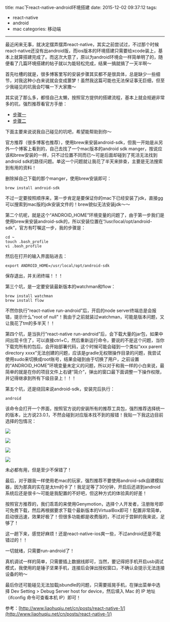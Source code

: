 title: mac下react-native-android环境搭建
date: 2015-12-02 09:37:12
tags: 
- react-native
- android
- mac
categories: 移动端
---

最近闲来无事，就决定摆弄摆弄react-native，其实之前尝试过，不过那个时候react-native还没有出android版，而ios版本的环境搭建只需要给xcode装上，基本上就算搭建完成了。而这次大意了，原以为android环境会一样简单明了的，随便看了几篇环境搭建的帖子就以为能轻松完成，结果一搞就搞了一天半啊～
<!--more-->

首先吐槽的就是，很多博客里写的安装步骤其实都不是很具体，总是缺少一些细节，对我这种小白来说就会变成噩梦！虽然我这篇可能也无法保证事无巨细，但至少我碰见的坑我会叮嘱一下大家撒～

其实说了那么多，都怪自己太懒，按照官方提供的搭建流程，基本上就会规避非常多的坑，强烈推荐看官方手册：

- [步骤一](https://facebook.github.io/react-native/docs/getting-started.html#content)
- [步骤二](https://facebook.github.io/react-native/docs/android-setup.html)

下面主要来说说我自己碰见的坑吧，希望能帮助到你～

官方推荐（很多博客也推荐），使用brew来安装android-sdk，但我一开始是从另外一个博客上看到的，自己去找了一个mac版本的android sdk manger，按说应该和brew安装的一样，只不过位置不同而已～可是后面却碰到了死活无法找到android sdk的路径问题。单这一个问题就让我花了半天来排查，主要是无法搜索到有用的资料！

删除掉自己下载的那个manger，使用brew安装即可：

	brew install android-sdk
	
不过一定要按照顺序来，第一步肯定是要保证你的mac下已经安装了jdk，直接gg可以搜索到mac版的jdk安装文件的！brew貌似无法安装jdk～～

第二个坑呢，就是这个“ANDROID_HOME”环境变量的问题了，由于第一步我们是使用brew来安装android-sdk的，所以安装位置在“/usr/local/opt/android-sdk”，官方有叮嘱这一步，我的步骤是：

	cd ~
	touch .bash_profile
	vi .bash_profile

然后在打开的输入界面贴进去：

	export ANDROID_HOME=/usr/local/opt/android-sdk
	
保存退出，并关闭终端！！！

第三个坑，是一定要安装最新版本的watchman和flow：

	brew install watchman
	brew install flow
	
不然你执行“react-native run-android”后，开启的node server终端总是会报错，提示什么"root of null"！我由于之前就装过watchman，可能是版本问题，又让我花了tm的多半天！！

第四个坑，是当执行“react-native run-android”后，会下载大量的jar包，如果中间出现卡住了，可以直接ctrl+C，然后重新运行命令，要说的不是这个问题，当你下载完所有的包后，会开始部署代码，这个时候可能会碰到一个类似“xxx parent directory xxxx”无法创建的问题，应该是gradle无权限操作目录的问题，我尝试使用sudo来切换成root账号，结果会碰到由于切换了用户，之前设置的“ANDROID_HOME”环境变量未定义的问题，所以对于和我一样的小白来说，最简单的就是在你的项目文件上右键“简介”，弹出的窗口最下面调整一下操作权限，并记得继承到所有下级目录上！！！


第五个坑，还是绕回来说android-sdk，安装完后执行：

	android
	
该命令会打开一个界面，按照官方说的安装所有的推荐工具包，强烈推荐选择统一的版本，比方说23.0.1，不然会碰到对应版本找不到的报错！我贴一下我这边目前选择的包情况：

![](http://pic.yupoo.com/kazaff/F9aG4ZAQ/4wZMw.jpg)

![](http://pic.yupoo.com/kazaff/F9aG5Lb8/alWUY.jpg)

![](http://pic.yupoo.com/kazaff/F9aG6uNJ/ywiXw.jpg)

![](http://pic.yupoo.com/kazaff/F9aG7Zl0/hpstJ.jpg)
	
未必都有用，但是至少不保错了！


最后，对于跟我一样使用老mac的玩家，强烈推荐不要使用android-sdk自建模拟器，因为那真的实在是太tm的卡了！我足足等了30分钟，开启后还进到android系统后还是很卡～可能是我配置的不好吧，但这种方式的体验真的好差！

按照官方推荐的，我们乖乖的来使用Genymotion，选择个人开发者，注册账号即可免费下载，然后再根据要求下载个最新版本的VirtualBox即可！配置非常简单，启动很迅速，效果好极了！但很多功能都是收费版的，不过对于尝鲜的我来说，足够了！

这一趟下来，感觉好麻烦！还是react-native-ios爽一些，不过android还是不能错过的！！

一切就绪，只需要run-android了！

真机调试一样的简单，只需要插上数据线即可，当然，要记得把手机开启usb调试模式，我使用的是锤子坚果手机，连接后会弹出授权窗口，不确认会提示无法连接设备的哟～

最后你还可能碰见无法加载jsbundle的问题，只需要摇晃手机，在弹出菜单中选择 Dev Setting > Debug Server host for device，然后填入 Mac 的 IP 地址（ifconfig 命令可查看本机 IP）即可！

参考：[http://www.liaohuqiu.net/cn/posts/react-native-1/](http://www.liaohuqiu.net/cn/posts/react-native-1/)
